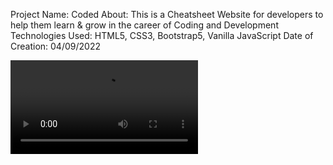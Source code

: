 Project Name: Coded
About: This is a Cheatsheet Website for developers to help them learn & grow in the career of Coding and Development
Technologies Used: HTML5, CSS3, Bootstrap5, Vanilla JavaScript
Date of Creation: 04/09/2022

![alt text](images/Coded.mp4)